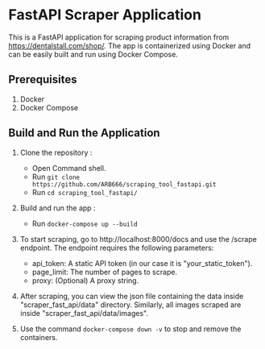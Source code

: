 # FastAPI Scraper Application

This is a FastAPI application for scraping product information from https://dentalstall.com/shop/. The app is containerized using Docker and can be easily built and run using Docker Compose.

## Prerequisites

1. Docker
2. Docker Compose

## Build and Run the Application

1. Clone the repository :

   - Open Command shell.
   - Run `git clone https://github.com/ARB666/scraping_tool_fastapi.git`
   - Run `cd scraping_tool_fastapi/`

2. Build and run the app :

    - Run `docker-compose up --build`

3. To start scraping, go to http://localhost:8000/docs and use the /scrape endpoint. The endpoint requires the following parameters:

    - api_token: A static API token (in our case it is "your_static_token").
    - page_limit: The number of pages to scrape.
    - proxy: (Optional) A proxy string.


4. After scraping, you can view the json file containing the data inside "scraper_fast_api/data" directory. Similarly, all images scraped are inside "scraper_fast_api/data/images".

5. Use the command `docker-compose down -v` to stop and remove the containers.